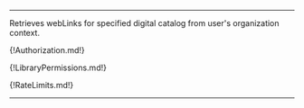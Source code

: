 ---

Retrieves webLinks for specified digital catalog from user's organization context.

{!Authorization.md!}

{!LibraryPermissions.md!}

{!RateLimits.md!}

---
